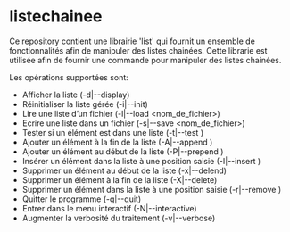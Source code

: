 # listechainee

Ce repository contient une librairie 'list' qui fournit un ensemble de fonctionnalités afin de manipuler des listes chainées.
Cette librarie est utilisée afin de fournir une commande pour manipuler des listes chainées. 

Les opérations supportées sont:

 - 	Afficher la liste      									 (-d|--display)
 -	Réinitialiser la liste gérée    						 (-i|--init)
 -	Lire une liste d’un fichier     						 (-l|--load <nom_de_fichier>)
 -	Ecrire une liste dans un fichier   						 (-s|--save <nom_de_fichier>)
 -	Tester si un élément est dans une liste    				 (-t|--test <element>)
 -	Ajouter un élément à la fin de la liste   				 (-A|--append <element>)
 -	Ajouter un élément au début de la liste    				 (-P|--prepend <element>)
 -	Insérer un élément dans la liste à une position saisie   (-I|--insert <element>)
 -	Supprimer un élément au début de la liste 				 (-x|--delend)
 -	Supprimer un élément à la fin de la liste 				 (-X|--delete)
 -	Supprimer un élément dans la liste à une position saisie (-r|--remove <element>)
 -	Quitter le programme 									 (-q|--quit)
 -	Entrer dans le menu interactif   						 (-N|--interactive)
 -	Augmenter la verbosité du traitement  					 (-v|--verbose) 
